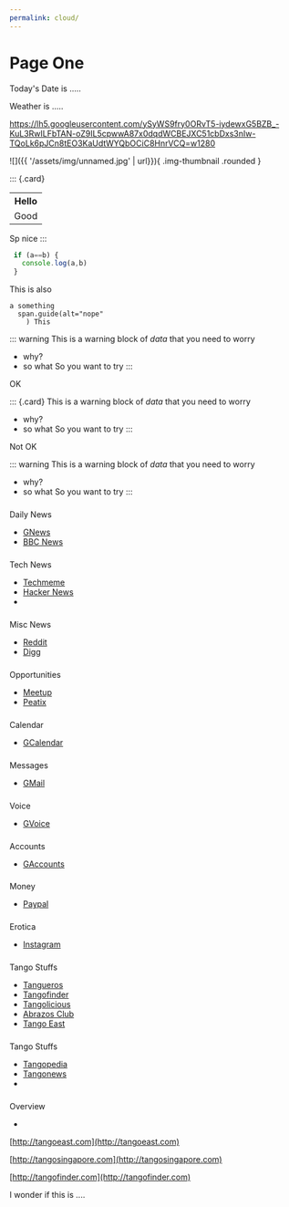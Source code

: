 ```yaml
---
permalink: cloud/
---
```


# Page One

Today's Date is .....

Weather is .....

  https://lh5.googleusercontent.com/ySyWS9fry0ORvT5-iydewxG5BZB_-KuL3RwILFbTAN-oZ9IL5cpwwA87x0dqdWCBEJXC51cbDxs3nIw-TQoLk6pJCn8tEO3KaUdtWYQbOCiC8HnrVCQ=w1280

![]({{ '/assets/img/unnamed.jpg' | url}}){ .img-thumbnail .rounded }


::: {.card}
<table class="table table-bordered>">
<tr><th>Hello</th></tr>
<tr><td>Good</td></tr>
</table>
Sp nice
:::

``` js
 if (a==b) {
   console.log(a,b)
 }
```


This is also

``` pug
a something
  span.guide(alt="nope"
    ) This
```


::: warning
This is a warning block of _data_ that you
need to worry
- why?
- so what
So you want to try
:::

OK


::: {.card}
This is a warning block of _data_ that you
need to worry
- why?
- so what
So you want to try
:::

Not OK

::: warning
This is a warning block of _data_ that you
need to worry
- why?
- so what
So you want to try
:::




###

Daily News

*   [GNews](https://news.google.com)
*   [BBC News](https://bbc.com)

###

Tech News

*   [Techmeme](https://www.techmeme.com/)
*   [Hacker News](http://hn.premii.com/)
*




###

Misc News

*   [Reddit](https://reddit.com)
*   [Digg](https://digg.com)

###

Opportunities

*   [Meetup](https://meetup.com)
*   [Peatix](https://peatix.com)

###

Calendar

*   [GCalendar](https://calendar.google.com)

###

Messages

*   [GMail](https://mail.google.com)

###

Voice

*   [GVoice](https://voice.google.com)

###

Accounts

*   [GAccounts](https://accounts.google.com)

###

Money

*   [Paypal](https://paypal.com)







###

Erotica

*   [Instagram](https://instagram.com)























###

Tango Stuffs

*   [Tangueros](https://www.tangueros.org)
*   [Tangofinder](https://www.tangofinder.com)
*   [Tangolicious](https://www.tangolicious.com)
*   [Abrazos Club](https://www.abrazosclub.com)
*   [Tango East](https://www.tangoeast.com)

###

Tango Stuffs

*   [Tangopedia](https://www.tangopedia.net)
*   [Tangonews](https://www.tangonews.com)
*




###

Overview

*


[http://tangoeast.com](http://tangoeast.com)

[http://tangosingapore.com](http://tangosingapore.com)

[http://tangofinder.com](http://tangofinder.com)

I wonder if this is ....
